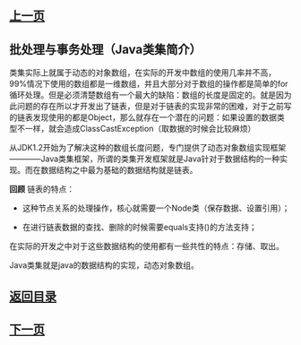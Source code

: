 ## [上一页](course127)
##  批处理与事务处理（Java类集简介）

类集实际上就属于动态的对象数组，在实际的开发中数组的使用几率并不高，99%情况下使用的数组都是一维数组，并且大部分对于数组的操作都是简单的for循环处理。但是必须清楚数组有一个最大的缺陷：数组的长度是固定的。就是因为此问题的存在所以才开发出了链表，但是对于链表的实现非常的困难，对于之前写的链表发现使用的都是Object，那么就存在一个潜在的问题：如果设置的数据类型不一样，就会造成ClassCastException（取数据的时候会比较麻烦）

从JDK1.2开始为了解决这种的数组长度问题，专门提供了动态对象数组实现框架————Java类集框架，所谓的类集开发框架就是Java针对于数据结构的一种实现。而在数据结构之中最为基础的数据结构就是链表。

**回顾** 链表的特点：

- 这种节点关系的处理操作，核心就需要一个Node类（保存数据、设置引用）；

- 在进行链表数据的查找、删除的时候需要equals支持()的方法支持；

在实际的开发之中对于这些数据结构的使用都有一些共性的特点：存储、取出。

Java类集就是java的数据结构的实现，动态对象数组。


## [返回目录](https://wuchengcheng110120.github.io/aliyunjava3/list)
## [下一页](course129)
